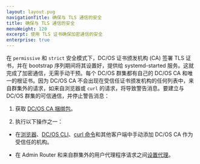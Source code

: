 ```yaml
---
layout: layout.pug
navigationTitle: 确保与 TLS 通信的安全
title: 确保与 TLS 通信的安全
menuWeight: 120
excerpt: 使用 TLS 证书确保加密通信的安全
enterprise: true
---
```



在 `permissive` 和 `strict` 安全模式下，DC/OS 证书颁发机构 (CA) 签署 TLS 证书，并在 bootstrap 序列期间将其设置好，提供给 systemd-started 服务。这就完成了加密通信，无需手动干预。每个 DC/OS 群集都有自己的 DC/OS CA 和唯一的根证书。因为 DC/OS CA 不会出现在受信任证书颁发机构的任何列表中，来自群集外的请求，如来自浏览器或 `curl` 的请求，将导致警告消息。要建立与 DC/OS 群集的可信通信，并停止警告消息：

1. 获取 [DC/OS CA 捆绑包](/cn/1.11/security/ent/tls-ssl/get-cert/)。

1. 执行以下操作之一：

 - 在[浏览器](/cn/1.11/security/ent/tls-ssl/ca-trust-browser/)、[DC/OS CLI](/cn/1.11/security/ent/tls-ssl/ca-trust-cli/)、[curl 命令](/cn/1.11/security/ent/tls-ssl/ca-trust-curl/)和其他客户端中手动添加 DC/OS CA 作为受信任的机构。

 - 在 Admin Router 和来自群集外的用户代理程序请求之间[设置代理](/cn/1.11/security/ent/tls-ssl/haproxy-adminrouter/)。
